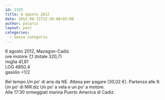 ```yaml
---
id: 1335
title: 6 agosto 2012
date: 2012-08-11T15:36:08+02:00
author: polaris
layout: post
categories:
  - Senza categoria
---
```

6 agosto 2012, Mazagon-Cadiz  
ore motore 7,1 (totale 320,7)  
miglia 41,81  
LOG 4850,4  
gasolio <1/2

Bel tempo.Un po&#8217; di aria da NE. Attesa per pagare (30,02 €). Partenza alle 9. Un po&#8217; di NW.diz Un po&#8217; a vela e un po&#8217; a motore.  
Alle 17:30 ormeggiati marina Puerto America di Cadiz.